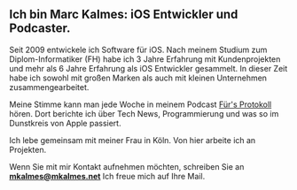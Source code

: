 ## Ich bin Marc Kalmes: iOS Entwickler und Podcaster.

Seit 2009 entwickele ich Software für iOS. Nach meinem Studium zum Diplom-Informatiker (FH) habe ich 3 Jahre Erfahrung mit Kundenprojekten und mehr als 6 Jahre Erfahrung als iOS Entwickler gesammelt. In dieser Zeit habe ich sowohl mit großen Marken als auch mit kleinen Unternehmen zusammengearbeitet.

Meine Stimme kann man jede Woche in meinem Podcast [Für's Protokoll][podcast] hören. Dort berichte ich über Tech News, Programmierung und was so im Dunstkreis von Apple passiert.

Ich lebe gemeinsam mit meiner Frau in Köln. Von hier arbeite ich an Projekten.

Wenn Sie mit mir Kontakt aufnehmen möchten, schreiben Sie an **[mkalmes@mkalmes.net](mailto:mkalmes@mkalmes.net)** Ich freue mich auf Ihre Mail.

[podcast]: http://www.protokollcast.de
